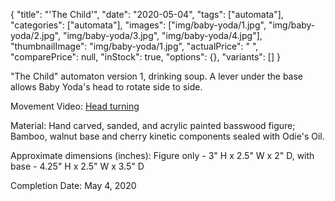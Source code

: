 {
    "title": "'The Child'",
    "date": "2020-05-04",
    "tags": ["automata"],
    "categories": ["automata"],
    "images": ["img/baby-yoda/1.jpg",
    "img/baby-yoda/2.jpg",
    "img/baby-yoda/3.jpg",
    "img/baby-yoda/4.jpg"],
    "thumbnailImage": "img/baby-yoda/1.jpg",
    "actualPrice": " ",
    "comparePrice": null,
    "inStock": true,
    "options": {},
    "variants": []
}

"The Child" automaton version 1, drinking soup. A lever under the base allows Baby Yoda's
head to rotate side to side.

Movement Video: [Head turning](../../img/baby-yoda/baby-yoda-vid.mp4 "Head turning")

Material: Hand carved, sanded, and acrylic painted basswood figure; Bamboo, walnut base and cherry
kinetic components sealed with Odie's Oil.

Approximate dimensions (inches): Figure only - 3" H x 2.5" W x 2" D, with base - 4.25" H x 2.5" W x 3.5" D

Completion Date: May 4, 2020
